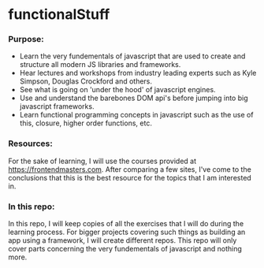 # functionalStuff

### Purpose:

* Learn the very fundementals of javascript that are used to create and structure all modern JS libraries and frameworks.
* Hear lectures and workshops from industry leading experts such as Kyle Simpson, Douglas Crockford and others.
* See what is going on 'under the hood' of javascript engines.
* Use and understand the barebones DOM api's before jumping into big javascript frameworks.
* Learn functional programming concepts in javascript such as the use of this, closure, higher order functions, etc.

### Resources:

For the sake of learning, I will use the courses provided at https://frontendmasters.com. After comparing a few sites, I've come to
the conclusions that this is the best resource for the topics that I am interested in. 

### In this repo:

In this repo, I will keep copies of all the exercises that I will do during the learning process. For bigger projects covering
such things as building an app using a framework, I will create different repos. This repo will only cover parts concerning the
very fundementals of javascript and nothing more.

